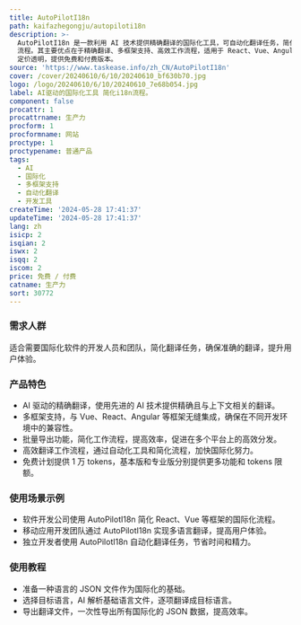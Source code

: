 ```yaml
---
title: AutoPilotI18n
path: kaifazhegongju/autopiloti18n
description: >-
  AutoPilotI18n 是一款利用 AI 技术提供精确翻译的国际化工具，可自动化翻译任务，简化 i18n
  流程。其主要优点在于精确翻译、多框架支持、高效工作流程，适用于 React、Vue、Angular 等。AutoPilotI18n
  定价透明，提供免费和付费版本。
source: 'https://www.taskease.info/zh_CN/AutoPilotI18n'
cover: /cover/20240610/6/10/20240610_bf630b70.jpg
logo: /logo/20240610/6/10/20240610_7e68b054.jpg
label: AI驱动的国际化工具 简化i18n流程。
component: false
procattr: 1
procattrname: 生产力
procform: 1
procformname: 网站
proctype: 1
proctypename: 普通产品
tags:
  - AI
  - 国际化
  - 多框架支持
  - 自动化翻译
  - 开发工具
createTime: '2024-05-28 17:41:37'
updateTime: '2024-05-28 17:41:37'
lang: zh
isicp: 2
isqian: 2
iswx: 2
isqq: 2
iscom: 2
price: 免费 / 付费
catname: 生产力
sort: 30772
---
```




### 需求人群
适合需要国际化软件的开发人员和团队，简化翻译任务，确保准确的翻译，提升用户体验。

### 产品特色
* AI 驱动的精确翻译，使用先进的 AI 技术提供精确且与上下文相关的翻译。
* 多框架支持，与 Vue、React、Angular 等框架无缝集成，确保在不同开发环境中的兼容性。
* 批量导出功能，简化工作流程，提高效率，促进在多个平台上的高效分发。
* 高效翻译工作流程，通过自动化工具和简化流程，加快国际化努力。
* 免费计划提供 1 万 tokens，基本版和专业版分别提供更多功能和 tokens 限额。

### 使用场景示例
* 软件开发公司使用 AutoPilotI18n 简化 React、Vue 等框架的国际化流程。
* 移动应用开发团队通过 AutoPilotI18n 实现多语言翻译，提高用户体验。
* 独立开发者使用 AutoPilotI18n 自动化翻译任务，节省时间和精力。

### 使用教程
* 准备一种语言的 JSON 文件作为国际化的基础。
* 选择目标语言，AI 解析基础语言文件，逐项翻译成目标语言。
* 导出翻译文件，一次性导出所有国际化的 JSON 数据，提高效率。

  
